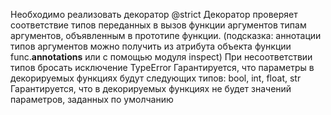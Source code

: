Необходимо реализовать декоратор @strict Декоратор проверяет соответствие типов переданных в вызов функции аргументов типам аргументов, объявленным в прототипе функции. (подсказка: аннотации типов аргументов можно получить из атрибута объекта функции func.__annotations__ или с помощью модуля inspect) При несоответствии типов бросать исключение TypeError Гарантируется, что параметры в декорируемых функциях будут следующих типов: bool, int, float, str Гарантируется, что в декорируемых функциях не будет значений параметров, заданных по умолчанию